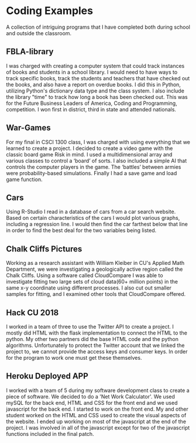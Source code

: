 # Coding Examples
A collection of intriguing programs that I have completed both during school and outside the classroom.


## FBLA-library
I was charged with creating a computer system that could track instances of books and students in a school library. I would need to have ways to track specific books, track the students and teachers that have checked out the books, and also have a report on overdue books. I did this in Python, utilizing Python's dictionary data type and the class system. I also include the library "time" to track how long a book has been checked out. This was for the Future Business Leaders of America, Coding and Programming, competition. I won first in district, third in state and attended nationals.

## War-Games
For my final in CSCI 1300 class, I was charged with using everything that we learned to create a project. I decided to create a video game with the classic board game Risk in mind. I used a multidimensional array and various classes to control a ‘board’ of sorts. I also included a simple AI that controls the computer players in the game. The ‘battles’ between armies were probability-based simulations. Finally I had a save game and load game function.

## Cars
Using R-Studio I read in a database of cars from a car search website. Based on certain characteristics of the cars I would plot various graphs, including a regression line. I would then find the car farthest below that line in order to find the best deal for the two variables being listed.

## Chalk Cliffs Pictures
Working as a research assistant with William Kleiber in CU's Applied Math Department, we were investigating a geologically active region called the Chalk Cliffs. Using a software called CloudCompare I was able to investigate fitting two large sets of cloud data(60+ million points) in the same x-y coordinate using different processes. I also cut out smaller samples for fitting, and I examined other tools that CloudCompare offered.

## Hack CU 2018
I worked in a team of three to use the Twitter API to create a project. I mostly did HTML with the flask implementation to connect the HTML to the python. My other two partners did the base HTML code and the python algorithms. Unfortunately to protect the Twitter account that we linked the project to, we cannot provide the access keys and consumer keys. In order for the program to work one must get these themselves.

## Heroku Deployed APP
I worked with a team of 5 during my software development class to create a piece of software. We decided to do a 'Net Work Calculator'. We used mySQL for the back end, HTML and CSS for the front end and we used javascript for the back end. I started to work on the front end. My and other student worked on the HTML and CSS used to create the visual aspects of the website. I ended up working on most of the javascript at the end of the project. I was involved in all of the javascript except for two of the javascript functions included in the final patch.